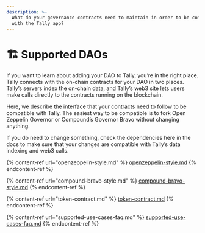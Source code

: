```yaml
---
description: >-
  What do your governance contracts need to maintain in order to be compatible
  with the Tally app?
---
```


# 🏗 Supported DAOs

If you want to learn about adding your DAO to Tally, you’re in the right place. Tally connects with the on-chain contracts for your DAO in two places. Tally’s servers index the on-chain data, and Tally’s web3 site lets users make calls directly to the contracts running on the blockchain.&#x20;

Here, we describe the interface that your contracts need to follow to be compatible with Tally. The easiest way to be compatible is to fork Open Zeppelin Governor or Compound’s Governor Bravo without changing anything.&#x20;

If you do need to change something, check the dependencies here in the docs to make sure that your changes are compatible with Tally’s data indexing and web3 calls.

{% content-ref url="openzeppelin-style.md" %}
[openzeppelin-style.md](openzeppelin-style.md)
{% endcontent-ref %}

{% content-ref url="compound-bravo-style.md" %}
[compound-bravo-style.md](compound-bravo-style.md)
{% endcontent-ref %}

{% content-ref url="token-contract.md" %}
[token-contract.md](token-contract.md)
{% endcontent-ref %}

{% content-ref url="supported-use-cases-faq.md" %}
[supported-use-cases-faq.md](supported-use-cases-faq.md)
{% endcontent-ref %}
